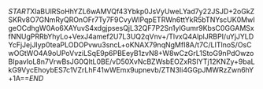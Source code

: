 $START$XlaBUlRSoHhYZL6wAMVQf43Ybkp0JsVyUweLYad7y22JSJD+2oGkZSKRv8O7GNmRyQROnOFr7Ty7F9CvyWlPqpETRWn6ttYkR5bTNYscUK0MwIgeOCdhgW0Ao6XAYuvS4xdgjpsesQjL32QF7P2Sn1ylGumr9KbsC0GGAMSxfNNUgPRRbYhyLo+VexJ4amef2U7L3UQ2qVnv+/TlvxQ4AlplJRBPI/uYjJYLDYcFjJejJIyp0teaPLODOPvwu3sncL+oKNAX79nqNgMfI8A/t7C/LITlnoS/OsCwOGtWO4A9oUPoVvziLSqE9p6PBEeyB1zvN8+W8wCzGrL1StoG9nPdOwzoBIpavIoL8n7VrwBsJG0QltL0BE/vD50XvNcBZWsbEOZxRSIYTj12KNZy+9baLkG9VycEhoybES7c1VZrLhF41wWEmx9upnevb/ZTN3Ii4GGpJMWRzZwn6hY+1A==$END$